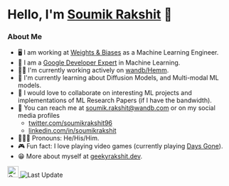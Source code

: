 # Hello, I'm [Soumik Rakshit](https://geekyrakshit.dev/) 👋

### About Me

- 🖥️ I am working at [Weights & Biases](https://wandb.ai/site) as a Machine Learning Engineer.
- 📣 I am a [Google Developer Expert](https://developers.google.com/community/experts/directory/profile/profile-soumik-rakshit) in Machine Learning.
- 👷‍♂️ I'm currently working actively on [wandb/Hemm](https://github.com/wandb/Hemm).
- 🌱 I'm currently learning about Diffusion Models, and Multi-modal ML models.
- 👬 I would love to collaborate on interesting ML projects and implementations of ML Research Papers (if I have the bandwidth).
- 📲 You can reach me at soumik.rakshit@wandb.com or on my social media profiles
  - [twitter.com/soumikrakshit96](twitter.com/soumikrakshit96)
  - [linkedin.com/in/soumikrakshit](linkedin.com/in/soumikrakshit)
- 🧔🏽‍♂️ Pronouns: He/His/Him.
- 🎮 Fun fact: I love playing video games (currently playing [Days Gone](https://store.playstation.com/en-in/product/EP9000-CUSA09175_00-DAYSGONECOMPLETE)).
- 😁 More about myself at [geekyrakshit.dev](https://geekyrakshit.dev).

<p>
   <a href="https://img.shields.io/github/followers/soumik12345?label=Follow&style=social">
      <img alt="Coverage" src="https://img.shields.io/github/followers/soumik12345?label=Follow&style=social" height="25">
   </a>
   <img alt="Last Update" src="https://img.shields.io/github/last-commit/soumik12345/soumik12345?logo=markdown&label=LAST+UPDATE&color=29bf12&style=flat">
</p>
